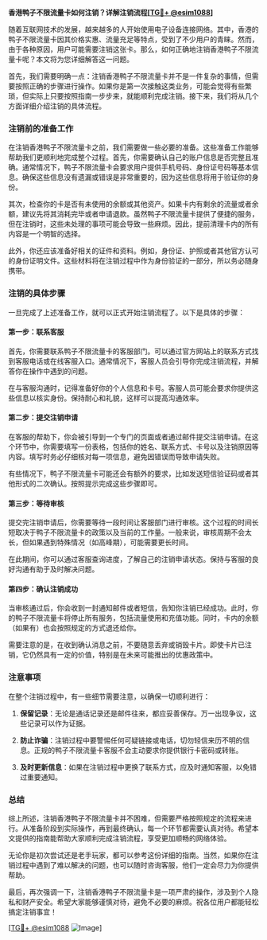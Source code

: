**香港鸭子不限流量卡如何注销？详解注销流程[[TG💪+ @esim1088](https://t.me/s/esim1088)]**

随着互联网技术的发展，越来越多的人开始使用电子设备连接网络。其中，香港的鸭子不限流量卡因其价格实惠、流量充足等特点，受到了不少用户的青睐。然而，由于各种原因，用户可能需要注销这张卡。那么，如何正确地注销香港鸭子不限流量卡呢？本文将为您详细解答这一问题。

首先，我们需要明确一点：注销香港鸭子不限流量卡并不是一件复杂的事情，但需要按照正确的步骤进行操作。如果你是第一次接触这类业务，可能会觉得有些繁琐，但实际上只要按照指南一步步来，就能顺利完成注销。接下来，我们将从几个方面详细介绍注销的具体流程。

### 注销前的准备工作

在注销香港鸭子不限流量卡之前，我们需要做一些必要的准备。这些准备工作能够帮助我们更顺利地完成整个过程。首先，你需要确认自己的账户信息是否完整且准确。通常情况下，鸭子不限流量卡会要求用户提供手机号码、身份证号码等基本信息。确保这些信息没有遗漏或错误是非常重要的，因为这些信息将用于验证你的身份。

其次，检查你的卡是否有未使用的余额或其他资产。如果卡内有剩余的流量或者余额，建议先将其消耗完毕或者申请退款。虽然鸭子不限流量卡提供了便捷的服务，但在注销时，这些未处理的事项可能会导致一些麻烦。因此，提前清理卡内的所有内容是一个明智的选择。

此外，你还应该准备好相关的证件和资料。例如，身份证、护照或者其他官方认可的身份证明文件。这些材料将在注销过程中作为身份验证的一部分，所以务必随身携带。

### 注销的具体步骤

一旦完成了上述准备工作，就可以正式开始注销流程了。以下是具体的步骤：

#### 第一步：联系客服

首先，你需要联系鸭子不限流量卡的客服部门。可以通过官方网站上的联系方式找到客服电话或在线客服入口。通常情况下，客服人员会引导你完成注销流程，并解答你在操作中遇到的问题。

在与客服沟通时，记得准备好你的个人信息和卡号。客服人员可能会要求你提供这些信息以核实身份。保持耐心和礼貌，这样可以提高沟通效率。

#### 第二步：提交注销申请

在客服的帮助下，你会被引导到一个专门的页面或者通过邮件提交注销申请。在这个环节中，你需要填写一份表格，包括你的姓名、联系方式、卡号以及注销原因等内容。填写时务必仔细核对每一项信息，避免因错误而导致申请失败。

有些情况下，鸭子不限流量卡可能还会有额外的要求，比如发送短信验证码或者其他形式的二次确认。按照提示完成这些步骤即可。

#### 第三步：等待审核

提交完注销申请后，你需要等待一段时间让客服部门进行审核。这个过程的时间长短取决于鸭子不限流量卡的政策以及当前的工作量。一般来说，审核周期不会太长，但如果遇到特殊情况（如高峰期），可能需要更长时间。

在此期间，你可以通过客服查询进度，了解自己的注销申请状态。保持与客服的良好沟通有助于及时解决问题。

#### 第四步：确认注销成功

当审核通过后，你会收到一封通知邮件或者短信，告知你注销已经成功。此时，你的鸭子不限流量卡将停止所有服务，包括流量使用和充值功能。同时，卡内的余额（如果有）也会按照规定的方式退还给你。

需要注意的是，在收到确认消息之前，不要随意丢弃或销毁卡片。即使卡片已注销，它仍然具有一定的价值，特别是在未来可能推出的优惠政策中。

### 注意事项

在整个注销过程中，有一些细节需要注意，以确保一切顺利进行：

1. **保留记录**：无论是通话记录还是邮件往来，都应妥善保存。万一出现争议，这些记录可以作为证据。
   
2. **防止诈骗**：注销过程中要警惕任何可疑链接或电话，切勿轻信来历不明的信息。正规的鸭子不限流量卡客服不会主动要求你提供银行卡密码或转账。

3. **及时更新信息**：如果在注销过程中更换了联系方式，应及时通知客服，以免错过重要通知。

### 总结

综上所述，注销香港鸭子不限流量卡并不困难，但需要严格按照规定的流程来进行。从准备阶段到实际操作，再到最终确认，每一个环节都需要认真对待。希望本文提供的指南能帮助大家顺利完成注销流程，享受更加顺畅的网络体验。

无论你是初次尝试还是老手玩家，都可以参考这份详细的指南。当然，如果你在注销过程中遇到了难以解决的问题，也可以随时咨询客服，他们一定会尽力为你提供帮助。

最后，再次强调一下，注销香港鸭子不限流量卡是一项严肃的操作，涉及到个人隐私和财产安全。希望大家能够谨慎对待，避免不必要的麻烦。祝各位用户都能轻松搞定注销事宜！

[[TG💪+ @esim1088](https://t.me/s/esim1088) ![Image](https://i.postimg.cc/4NQfJmqS/Snipaste-2025-05-13-00-14-12.png)]